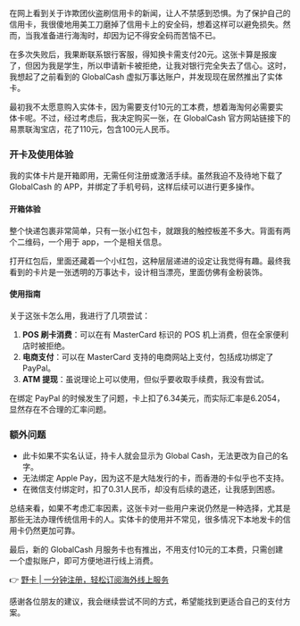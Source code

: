 在网上看到关于诈欺团伙盗刷信用卡的新闻，让人不禁感到恐惧。为了保护自己的信用卡，我很傻地用美工刀磨掉了信用卡上的安全码，想着这样可以避免损失。然而，当我准备进行海淘时，却因为记不得安全码而苦恼不已。

在多次失败后，我果断联系银行客服，得知换卡需支付20元。这张卡算是报废了，但因为我是学生，所以申请新卡被拒绝，让我对银行完全失去了信心。这时，我想起了之前看到的 GlobalCash 虚拟万事达账户，并发现现在居然推出了实体卡。

最初我不太愿意购入实体卡，因为需要支付10元的工本费，想着海淘何必需要实体卡呢。不过，经过考虑后，我决定购买一张，在 GlobalCash 官方网站链接下的易票联淘宝店，花了110元，包含100元人民币。

### 开卡及使用体验

我的实体卡片是开箱即用，无需任何注册或激活手续。虽然我迫不及待地下载了 GlobalCash 的 APP，并绑定了手机号码，这样后续可以进行更多操作。

#### 开箱体验

整个快递包裹非常简单，只有一张小红包卡，就跟我的触控板差不多大。背面有两个二维码，一个用于 app，一个是相关信息。

打开红包后，里面还藏着一个小红包，这种层层递进的设定让我觉得有趣。最终我看到的卡片是一张透明的万事达卡，设计相当漂亮，里面仿佛有金粉装饰。

#### 使用指南

关于这张卡怎么用，我进行了几项尝试：

1. **POS 刷卡消费**：可以在有 MasterCard 标识的 POS 机上消费，但在全家便利店时被拒绝。
2. **电商支付**：可以在 MasterCard 支持的电商网站上支付，包括成功绑定了 PayPal。
3. **ATM 提现**：虽说理论上可以使用，但似乎要收取手续费，我没有尝试。

在绑定 PayPal 的时候发生了问题，卡上扣了6.34美元，而实际汇率是6.2054，显然存在不合理的汇率问题。

### 额外问题

- 此卡如果不实名认证，持卡人就会显示为 Global Cash，无法更改为自己的名字。
- 无法绑定 Apple Pay，因为这不是大陆发行的卡，而香港的卡似乎也不支持。
- 在微信支付绑定时，扣了0.31人民币，却没有后续的退还，让我感到困惑。

总结来看，如果不考虑汇率因素，这张卡对一些用户来说仍然是一种选择，尤其是那些无法办理传统信用卡的人。实体卡的使用并不常见，很多情况下本地发卡的信用卡仍然更加可靠。

最后，新的 GlobalCash 月服务卡也有推出，不用支付10元的工本费，只需创建一个虚拟账户，即可方便地进行线上消费。

👉 [野卡 | 一分钟注册，轻松订阅海外线上服务](https://bit.ly/bewildcard)

感谢各位朋友的建议，我会继续尝试不同的方式，希望能找到更适合自己的支付方案。